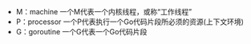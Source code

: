 - M：machine 一个M代表一个内核线程，或称“工作线程”
- P：processor 一个P代表执行一个Go代码片段所必须的资源(上下文环境)
- G：goroutine 一个G代表一个Go代码片段